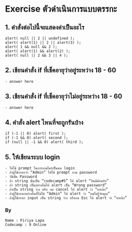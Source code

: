 # Exercise ตัวดำเนินการแบบตรรกะ
## 1. คำสั่งต่อไปนี้จะแสดงค่าเป็นอะไร
    alert( null || 2 || undefined );
    alert( alert(1) || 2 || alert(3) );
    alert( 1 && null && 2 );
    alert( alert(1) && alert(2) );
    alert( null || 2 && 3 || 4 );
## 2. เขียนคำสั่ง if ที่เช็คอายุว่าอยู่ระหว่าง 18 - 60
    - answer here
## 3. เขียนคำสั่ง if ที่เช็คอายุว่าไม่อยู่ระหว่าง 18 - 60
    - answer here
## 4. คำสั่ง alert ไหนที่จะถูกรันบ้าง
    if (-1 || 0) alert( first );
    if (-1 && 0) alert( second );
    if (null || -1 && 0) alert( third );
## 5. ให้เขียนระบบ login
    - ให้ใช้ prompt ในการถามใครเป็นคน login
    - ถ้าผู้ใช้กรอกว่า “Admin” ให้ใช้ prompt ถาม password
    - วิธีเช็ค Password
    - ถ้า string นั้นเป็น “codecamp#5” ให้ alert “ยินดีต้อนรับ”
    - ถ้า string เป็นอย่างอื่นให้ alert เป็น “Wrong password”
    - ถ้าเป็น string ว่าง หรือ กด cancel ให้ alert ว่า “ยกเลิก”
    - ถ้าผู้ใช้กรอกอย่างอื่นที่ไม่ใช่ “Admin” ให้ alert ว่า “ผมไม่รู้จักคุณ”
    - ถ้าผู้ใช้กรอก input เป็น string ว่าง หรือกด Esc ให้ alert ว่า “ยกเลิก”

### By
    Name : Piriya Lapa 
    Codecamp : 9 Online